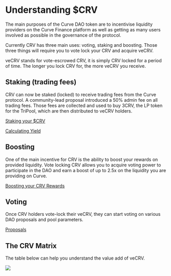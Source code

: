 # Understanding $CRV

The main purposes of the Curve DAO token are to incentivise liquidity providers on the Curve Finance platform as well as getting as many users involved as possible in the governance of the protocol.

Currently CRV has three main uses: voting, staking and boosting. Those three things will require you to vote lock your CRV and acquire veCRV.

veCRV stands for vote-escrowed CRV, it is simply CRV locked for a period of time. The longer you lock CRV for, the more veCRV you receive.

## Staking (trading fees)

CRV can now be staked (locked) to receive trading fees from the Curve protocol. A community-lead proposal introduced a 50% admin fee on all trading fees. Those fees are collected and used to buy 3CRV, the LP token for the TriPool, which are then distributed to veCRV holders.

[Staking your $CRV](/crv-token/staking-your-crv)

[Calculating Yield](/lp/calculating-yield)

## Boosting

One of the main incentive for CRV is the ability to boost your rewards on provided liquidity. Vote locking CRV allows you to acquire voting power to participate in the DAO and earn a boost of up to 2.5x on the liquidity you are providing on Curve.

[Boosting your CRV Rewards](/reward-gauges/boosting-your-crv-rewards)

## Voting

Once CRV holders vote-lock their veCRV, they can start voting on various DAO proposals and pool parameters.

[Proposals](/governance/proposals)

## The CRV Matrix

The table below can help you understand the value add of veCRV.

![](https://2254922201-files.gitbook.io/~/files/v0/b/gitbook-legacy-files/o/assets%2F-MFA0rQI3SzfbVFgp3Ic%2F-MT5dNbeDEngQ7_tEymQ%2F-MT5dRWFpub2GezqLodd%2Fimage.png?alt=media&token=23e9f550-db0c-4357-a317-a6f21a36eb58)

